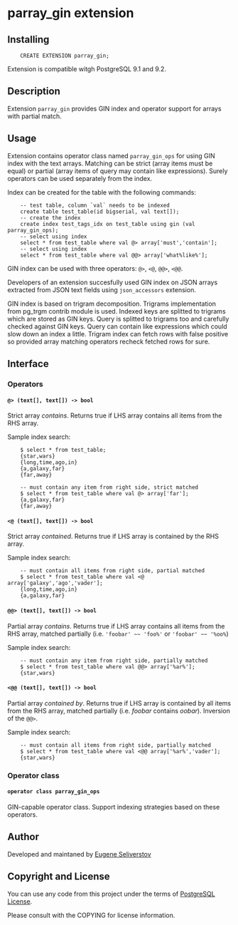 parray_gin extension
====================

Installing
----------

		CREATE EXTENSION parray_gin;

Extension is compatible witgh PostgreSQL 9.1 and 9.2. 

Description
-----------

Extension `parray_gin` provides GIN index and operator support for arrays with 
partial match.

Usage
-----

Extension contains operator class named `parray_gin_ops` for using GIN index 
with the text arrays. Matching can be strict (array items must be equal)
or partial (array items of query may contain like expressions).
Surely operators can be used separately from the index.

Index can be created for the table with the following commands:

		-- test table, column `val` needs to be indexed
		create table test_table(id bigserial, val text[]);
		-- create the index
		create index test_tags_idx on test_table using gin (val parray_gin_ops);
		-- select using index
		select * from test_table where val @> array['must','contain'];
		-- select using index
		select * from test_table where val @@> array['what%like%'];

GIN index can be used with three operators: `@>`, `<@`, `@@>`, `<@@`.

Developers of an extension succesfully used GIN index on JSON arrays extracted 
from JSON text fields using `json_accessors` extension.

GIN index is based on trigram decomposition. Trigrams implementation from
pg_trgm contrib module is used.
Indexed keys are splitted to trigrams which are stored as GIN keys.
Query is splitted to trigrams too and carefully checked against GIN keys.
Query can contain like expressions which could slow down an index a little.
Trigram index can fetch rows with false positive so provided array matching
operators recheck fetched rows for sure.

Interface
---------

### Operators

#### `@> (text[], text[]) -> bool`

Strict array _contains_. Returns true if LHS array contains all items from 
the RHS array.

Sample index search:

		$ select * from test_table;
		{star,wars}
		{long,time,ago,in}
		{a,galaxy,far}
		{far,away}
		
		-- must contain any item from right side, strict matched
		$ select * from test_table where val @> array['far'];
		{a,galaxy,far}
		{far,away}

#### `<@ (text[], text[]) -> bool`

Strict array _contained_. Returns true if LHS array is contained by the 
RHS array.

Sample index search:

		-- must contain all items from right side, partial matched
		$ select * from test_table where val <@ array['galaxy','ago','vader'];
		{long,time,ago,in}
		{a,galaxy,far}


#### `@@> (text[], text[]) -> bool`

Partial array _contains_. Returns true if LHS array contains all items from 
the RHS array,
matched partially (i.e. `'foobar' ~~ 'foo%'` or `'foobar' ~~ '%oo%`)

Sample index search:

		-- must contain any item from right side, partially matched
		$ select * from test_table where val @@> array['%ar%'];
		{star,wars}

#### `<@@ (text[], text[]) -> bool`

Partial array _contained by_. Returns true if LHS array is contained by all 
items from the RHS array, matched partially (i.e. _foobar_ contains _oobar_). 
Inversion of the `@@>`.

Sample index search:

		-- must contain all items from right side, partially matched
		$ select * from test_table where val <@@ array['%ar%','vader'];
		{star,wars}

### Operator class 

#### `operator class parray_gin_ops`

GIN-capable operator class. Support indexing strategies based on 
these operators.

Author
------

Developed and maintaned by [Eugene Seliverstov](theirix@gmail.com)

Copyright and License
---------------------

You can use any code from this project under the terms of 
[PostgreSQL License](http://www.postgresql.org/about/licence/).

Please consult with the COPYING for license information.

<!-- vim: set noexpandtab tabstop=4 shiftwidth=4 colorcolumn=80: -->
